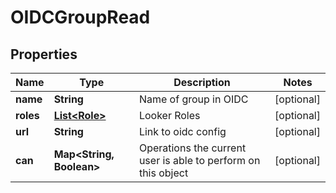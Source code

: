 
# OIDCGroupRead

## Properties
Name | Type | Description | Notes
------------ | ------------- | ------------- | -------------
**name** | **String** | Name of group in OIDC |  [optional]
**roles** | [**List&lt;Role&gt;**](Role.md) | Looker Roles |  [optional]
**url** | **String** | Link to oidc config |  [optional]
**can** | **Map&lt;String, Boolean&gt;** | Operations the current user is able to perform on this object |  [optional]



